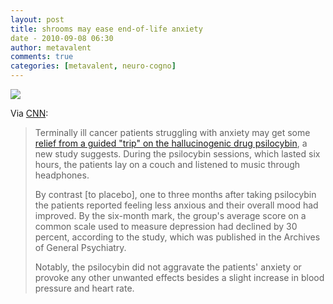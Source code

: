 ```yaml
---
layout: post
title: shrooms may ease end-of-life anxiety
date - 2010-09-08 06:30
author: metavalent
comments: true
categories: [metavalent, neuro-cogno]
---
```

<a href="http://www.cnn.com/2010/HEALTH/09/06/magic.mushrooms.ease.anxiety/index.html" title="Protected"><img src="http://farm3.static.flickr.com/2476/4040360452_30176fcb84.jpg" /></a>

Via <a href="http://www.cnn.com/2010/HEALTH/09/06/magic.mushrooms.ease.anxiety/index.html">CNN</a>:

<blockquote>Terminally ill cancer patients struggling with anxiety may get some <a href="http://www.cnn.com/2010/HEALTH/09/06/magic.mushrooms.ease.anxiety/index.html">relief from a guided "trip" on the hallucinogenic drug psilocybin</a>, a new study suggests. During the psilocybin sessions, which lasted six hours, the patients lay on a couch and listened to music through headphones.

By contrast [to placebo], one to three months after taking psilocybin the patients reported feeling less anxious and their overall mood had improved. By the six-month mark, the group's average score on a common scale used to measure depression had declined by 30 percent, according to the study, which was published in the Archives of General Psychiatry.

Notably, the psilocybin did not aggravate the patients' anxiety or provoke any other unwanted effects besides a slight increase in blood pressure and heart rate.</blockquote>


